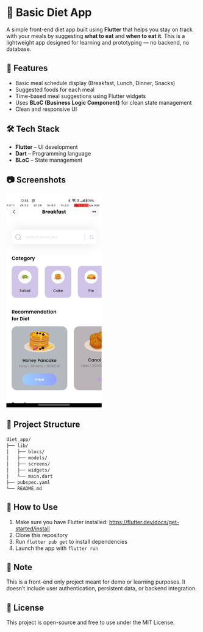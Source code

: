 
# 🥗 Basic Diet App

A simple front-end diet app built using **Flutter** that helps you stay on track with your meals by suggesting **what to eat** and **when to eat it**. This is a lightweight app designed for learning and prototyping — no backend, no database.

## 🚀 Features

- Basic meal schedule display (Breakfast, Lunch, Dinner, Snacks)
- Suggested foods for each meal
- Time-based meal suggestions using Flutter widgets
- Uses **BLoC (Business Logic Component)** for clean state management
- Clean and responsive UI

## 🛠️ Tech Stack

- **Flutter** – UI development
- **Dart** – Programming language
- **BLoC** – State management

## 📷 Screenshots

<img src="assets/icons/ss.jpeg" width="250" />



## 📁 Project Structure

```
diet_app/
├── lib/
│   ├── blocs/
│   ├── models/
│   ├── screens/
│   ├── widgets/
│   └── main.dart
├── pubspec.yaml
└── README.md
```

## 📌 How to Use

1. Make sure you have Flutter installed: https://flutter.dev/docs/get-started/install
2. Clone this repository
3. Run `flutter pub get` to install dependencies
4. Launch the app with `flutter run`

## 📝 Note

This is a front-end only project meant for demo or learning purposes. It doesn’t include user authentication, persistent data, or backend integration.

## 📄 License

This project is open-source and free to use under the MIT License.
